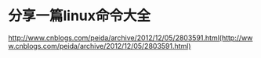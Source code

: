 # 分享一篇linux命令大全
http://www.cnblogs.com/peida/archive/2012/12/05/2803591.html(http://www.cnblogs.com/peida/archive/2012/12/05/2803591.html)
